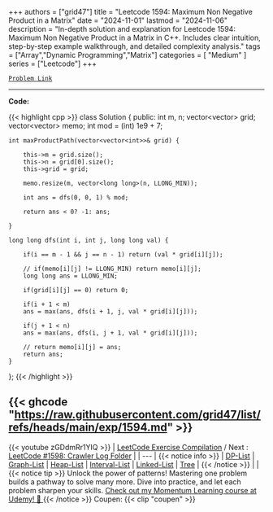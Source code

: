 
+++
authors = ["grid47"]
title = "Leetcode 1594: Maximum Non Negative Product in a Matrix"
date = "2024-11-01"
lastmod = "2024-11-06"
description = "In-depth solution and explanation for Leetcode 1594: Maximum Non Negative Product in a Matrix in C++. Includes clear intuition, step-by-step example walkthrough, and detailed complexity analysis."
tags = ["Array","Dynamic Programming","Matrix"]
categories = [
    "Medium"
]
series = ["Leetcode"]
+++



[`Problem Link`](https://leetcode.com/problems/maximum-non-negative-product-in-a-matrix/description/)

---
**Code:**

{{< highlight cpp >}}
class Solution {
public:
    int m, n;
    vector<vector<int>> grid;
    vector<vector<long long>> memo;
    int mod = (int) 1e9 + 7;
    
    int maxProductPath(vector<vector<int>>& grid) {
        
        this->m = grid.size();
        this->n = grid[0].size();
        this->grid = grid;
        
        memo.resize(m, vector<long long>(n, LLONG_MIN));
        
        int ans = dfs(0, 0, 1) % mod;
        
        return ans < 0? -1: ans;
        
    }
    
    long long dfs(int i, int j, long long val) {
        
        if(i == m - 1 && j == n - 1) return (val * grid[i][j]);

        // if(memo[i][j] != LLONG_MIN) return memo[i][j];
        long long ans = LLONG_MIN;
        
        if(grid[i][j] == 0) return 0;
        
        if(i + 1 < m)
        ans = max(ans, dfs(i + 1, j, val * grid[i][j]));

        if(j + 1 < n)            
        ans = max(ans, dfs(i, j + 1, val * grid[i][j]));
        
        // return memo[i][j] = ans;
        return ans;
    }
    
};
{{< /highlight >}}

{{< ghcode "https://raw.githubusercontent.com/grid47/list/refs/heads/main/exp/1594.md" >}}
---
{{< youtube zGDdmRr1YIQ >}}
| [LeetCode Exercise Compilation](https://grid47.xyz/leetcode/) / Next : [LeetCode #1598: Crawler Log Folder](https://grid47.xyz/posts/leetcode_1598) |
| --- |
{{< notice info >}}
| [DP-List](https://grid47.xyz/lists/dp/) | [Graph-List](https://grid47.xyz/lists/graph/) | [Heap-List](https://grid47.xyz/lists/heap/) | [Interval-List](https://grid47.xyz/lists/interval/) | [Linked-List](https://grid47.xyz/lists/ll/) | [Tree](https://grid47.xyz/lists/tree/) |
{{< /notice >}}
| |
{{< notice tip >}}
Unlock the power of patterns! Mastering one problem builds a pathway to solve many more. Dive into practice, and let each problem sharpen your skills. [Check out my Momentum Learning course at Udemy! 🚀 ](https://www.udemy.com/course/algorithms-and-data-structures-in-cpp/)
{{< /notice >}}
Coupen: {{< clip "coupen" >}}
